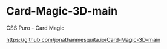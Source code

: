 # Card-Magic-3D-main
CSS Puro - Card Magic



https://github.com/jonathanmesquita.io/Card-Magic-3D-main
